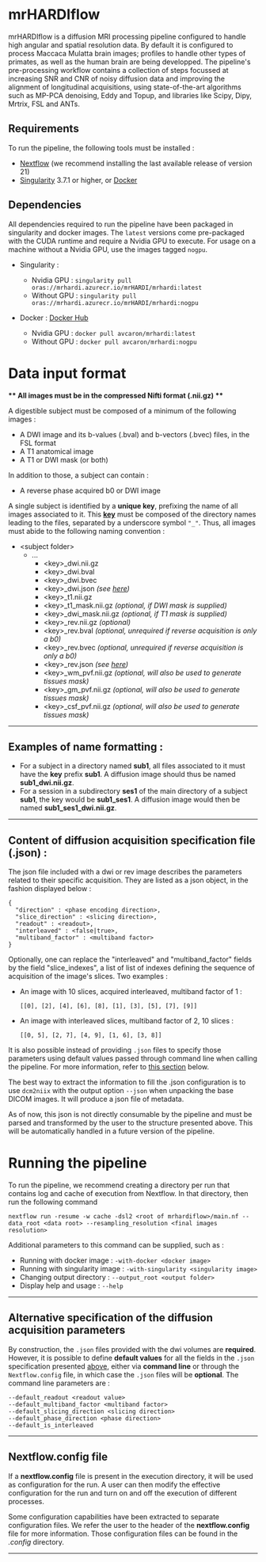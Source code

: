 # mrHARDIflow

mrHARDIflow is a diffusion MRI processing pipeline configured to handle high 
angular and spatial resolution data. By default it is configured to process 
Maccaca Mulatta brain images; profiles to handle other types of primates, as 
well as the human brain are being developped. The pipeline's pre-processing 
workflow contains a collection of steps focussed at increasing SNR and CNR of 
noisy diffusion data and improving the alignment of longitudinal acquisitions, 
using state-of-the-art algorithms such as MP-PCA denoising, Eddy and Topup, and 
libraries like Scipy, Dipy, Mrtrix, FSL and ANTs.

## Requirements

To run the pipeline, the following tools must be installed :

- [Nextflow](https://www.nextflow.io/docs/latest/getstarted.html) (we recommend installing the last available release of version 21)
- [Singularity](https://docs.sylabs.io/guides/3.0/user-guide/installation.html) 3.7.1 or higher, or [Docker](https://docs.docker.com/engine/install/)

## Dependencies

All dependencies required to run the pipeline have been packaged in singularity 
and docker images. The `latest` versions come pre-packaged with the CUDA runtime 
and require a Nvidia GPU to execute. For usage on a machine without a Nvidia GPU, 
use the images tagged `nogpu`.


- Singularity :
  - Nvidia GPU  : `singularity pull oras://mrhardi.azurecr.io/mrHARDI/mrhardi:latest`
  - Without GPU : `singularity pull oras://mrhardi.azurecr.io/mrHARDI/mrhardi:nogpu`

- Docker : [Docker Hub](https://hub.docker.com/r/avcaron/mrhardi)
  - Nvidia GPU  : `docker pull avcaron/mrhardi:latest`
  - Without GPU : `docker pull avcaron/mrhardi:nogpu`

# Data input format

**\*\* All images must be in the compressed Nifti format (.nii.gz) \*\***

A digestible subject must be composed of a minimum of the following images :

- A DWI image and its b-values (.bval) and b-vectors (.bvec) files, in the FSL format
- A T1 anatomical image
- A T1 or DWI mask (or both)

In addition to those, a subject can contain :

- A reverse phase acquired b0 or DWI image

A single subject is identified by a **unique key**, prefixing the name of all images 
associated to it. This [**key**](#) must be composed of the directory names leading to the 
files, separated by a underscore symbol `"_"`. Thus, all images must abide to the 
following naming convention :

- \<subject folder\>
    - ...
      - \<key\>_dwi.nii.gz
      - \<key\>_dwi.bval
      - \<key\>_dwi.bvec
      - \<key\>_dwi.json *(see [here](#alternative-specification-of-the-diffusion-acquisition-parameters))*
      - \<key\>_t1.nii.gz
      - \<key\>_t1_mask.nii.gz *(optional, if DWI mask is supplied)*
      - \<key\>_dwi_mask.nii.gz *(optional, if T1 mask is supplied)*
      - \<key\>_rev.nii.gz *(optional)*
      - \<key\>_rev.bval *(optional, unrequired if reverse acquisition is only a b0)*
      - \<key\>_rev.bvec *(optional, unrequired if reverse acquisition is only a b0)*
      - \<key\>_rev.json *(see [here](#alternative-specification-of-the-diffusion-acquisition-parameters))*
      - \<key\>_wm_pvf.nii.gz *(optional, will also be used to generate tissues mask)*
      - \<key\>_gm_pvf.nii.gz *(optional, will also be used to generate tissues mask)*
      - \<key\>_csf_pvf.nii.gz *(optional, will also be used to generate tissues mask)*

____

## Examples of name formatting :


- For a subject in a directory named **sub1**, all files associated to it must have 
  the **key** prefix **sub1**. A diffusion image should thus be named **sub1_dwi.nii.gz**.
- For a session in a subdirectory **ses1** of the main directory of a subject **sub1**, 
  the key would be **sub1_ses1**. A diffusion image would then be named **sub1_ses1_dwi.nii.gz**.

___

## Content of diffusion acquisition specification file (.json) :

The json file included with a dwi or rev image describes the parameters related to 
their specific acquisition. They are listed as a json object, in the fashion displayed 
below :

```
{
  "direction" : <phase encoding direction>,
  "slice_direction" : <slicing direction>,
  "readout" : <readout>,
  "interleaved" : <false|true>,
  "multiband_factor" : <multiband factor>
}
```

Optionally, one can replace the "interleaved" and "multiband_factor" fields by the 
field "slice_indexes", a list of list of indexes defining the sequence of acquisition 
of the image's slices. Two examples :

- An image with 10 slices, acquired interleaved, multiband factor of 1 :
  ```
  [[0], [2], [4], [6], [8], [1], [3], [5], [7], [9]]
  ```
- An image with interleaved slices, multiband factor of 2, 10 slices :
  ```
  [[0, 5], [2, 7], [4, 9], [1, 6], [3, 8]]
  ```

It is also possible instead of providing `.json` files to specify those parameters 
using default values passed through command line when calling the pipeline. For more 
information, refer to [this section](#alternative-specification-of-the-diffusion-acquisition-parameters) 
below.

The best way to extract the information to fill the .json configuration is to use 
`dcm2niix` with the output option `--json` when unpacking the base DICOM images. 
It will produce a json file of metadata.

As of now, this json is not directly consumable by the pipeline and must be parsed 
and transformed by the user to the structure presented above. This will be 
automatically handled in a future version of the pipeline.

# Running the pipeline

To run the pipeline, we recommend creating a directory per run that contains log and 
cache of execution from Nextflow. In that directory, then run the following command

`nextflow run -resume -w cache -dsl2 <root of mrhardiflow>/main.nf --data_root <data root> --resampling_resolution <final images resolution>`

Additional parameters to this command can be supplied, such as :

- Running with docker image : `-with-docker <docker image>`
- Running with singularity image : `-with-singularity <singularity image>`
- Changing output directory : `--output_root <output folder>`
- Display help and usage : `--help`

___

## Alternative specification of the diffusion acquisition parameters

By construction, the `.json` files provided with the dwi volumes are **required**. 
However, it is possible to define **default values** for all the fields in the `.json` 
specification presented [above](#content-of-diffusion-acquisition-specification-file-json), 
either via **command line** or through the `Nextflow.config` file, in which case 
the `.json` files will be **optional**. The command line parameters are :

```
--default_readout <readout value>
--default_multiband_factor <multiband factor>
--default_slicing_direction <slicing direction>
--default_phase_direction <phase direction>
--default_is_interleaved
```

___

## Nextflow.config file

If a **nextflow.config** file is present in the execution directory, it will be used 
as configuration for the run. A user can then modify the effective configuration for 
the run and turn on and off the execution of different processes.

Some configuration capabilities have been extracted to separate configuration files. 
We refer the user to the header of the **nextflow.config** file for more information. 
Those configuration files can be found in the *.config* directory.

___
